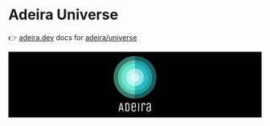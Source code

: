 # Adeira Universe

:point_right: [adeira.dev](https://adeira.dev/) docs for [adeira/universe](https://github.com/adeira/universe)

![Adeira logo](static/img/logo-banner.png)
